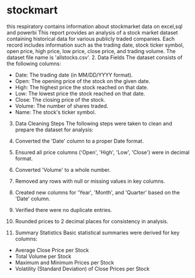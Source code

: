 # stockmart
this respiratory contains information about stockmarket data on excel,sql and powerbi
This report provides an analysis of a stock market dataset containing historical data for various publicly traded companies. Each record includes information such as the trading date, stock ticker symbol, open price, high price, low price, close price, and trading volume.
The dataset file name is 'allstocks.csv'.
2. Data Fields
The dataset consists of the following columns:
- Date: The trading date (in MM/DD/YYYY format).
- Open: The opening price of the stock on the given date.
- High: The highest price the stock reached on that date.
- Low: The lowest price the stock reached on that date.
- Close: The closing price of the stock.
- Volume: The number of shares traded.
- Name: The stock's ticker symbol.

3. Data Cleaning Steps
The following steps were taken to clean and prepare the dataset for analysis:
1. Converted the 'Date' column to a proper Date format.
2. Ensured all price columns ('Open', 'High', 'Low', 'Close') were in decimal format.
3. Converted 'Volume' to a whole number.
4. Removed any rows with null or missing values in key columns.
5. Created new columns for 'Year', 'Month', and 'Quarter' based on the 'Date' column.
6. Verified there were no duplicate entries.
7. Rounded prices to 2 decimal places for consistency in analysis.

4. Summary Statistics
Basic statistical summaries were derived for key columns:
- Average Close Price per Stock
- Total Volume per Stock
- Maximum and Minimum Prices per Stock
- Volatility (Standard Deviation) of Close Prices per Stock

